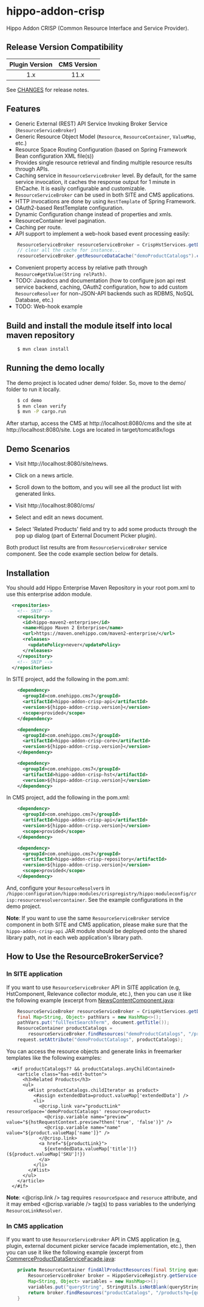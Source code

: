 # hippo-addon-crisp

Hippo Addon CRISP (Common Resource Interface and Service Provider).

## Release Version Compatibility

| Plugin Version | CMS Version  |
|:--------------:|:------------:|
| 1.x            | 11.x         |

See [CHANGES](CHANGES.md) for release notes.

## Features

- Generic External (REST) API Service Invoking Broker Service (```ResourceServiceBroker```)
- Generic Resource Object Model (```Resource```, ```ResourceContainer```, ```ValueMap```, etc.)
- Resource Space Routing Configuration (based on Spring Framework Bean configuration XML file(s))
- Provides single resource retrieval and finding multiple resource results through APIs.
- Caching service in ```ResourceServiceBroker``` level. By default, for the same service invocation, it caches
  the response output for 1 minute in EhCache. It is easily configurable and customizable.
- ```ResourceServiceBroker``` can be used in both SITE and CMS applications.
- HTTP invocations are done by using ```RestTemplate``` of Spring Framework.
- OAuth2-based RestTemplate configuration.
- Dynamic Configuration change instead of properties and xmls.
- ResourceContainer level pagination.
- Caching per route.
- API support to implement a web-hook based event processing easily:

```java
    ResourceServiceBroker resourceServiceBroker = CrispHstServices.getDefaultResourceServiceBroker();
    // clear all the cache for instance...
    resourceServiceBroker.getResourceDataCache("demoProductCatalogs").clear();
```

- Convenient property access by relative path through ```Resource#getValue(String relPath)```.
- TODO: Javadocs and documentation (how to configure json api rest service backend, caching, OAuth2 configuration, how to add custom ```ResourceResolver``` for non-JSON-API backends such as RDBMS, NoSQL Database, etc.)
- TODO: Web-hook example

## Build and install the module itself into local maven repository

```bash
    $ mvn clean install
```

## Running the demo locally

The demo project is located udner demo/ folder. So, move to the demo/ folder to run it locally.

```bash
    $ cd demo
    $ mvn clean verify
    $ mvn -P cargo.run
```

After startup, access the CMS at http://localhost:8080/cms and the site at http://localhost:8080/site.
Logs are located in target/tomcat8x/logs

## Demo Scenarios

- Visit http://localhost:8080/site/news.
- Click on a news article.
- Scroll down to the bottom, and you will see all the product list with generated links.

- Visit http://localhost:8080/cms/
- Select and edit an news document.
- Select 'Related Products' field and try to add some products through the pop up dialog (part of External Document Picker plugin).

Both product list results are from ```ResourceServiceBroker``` service component. See the code example section below for details.

## Installation

You should add Hippo Enterprise Maven Repository in your root pom.xml to use this enterprise addon module.

```xml
  <repositories>
    <!-- SNIP -->
    <repository>
      <id>hippo-maven2-enterprise</id>
      <name>Hippo Maven 2 Enterprise</name>
      <url>https://maven.onehippo.com/maven2-enterprise/</url>
      <releases>
        <updatePolicy>never</updatePolicy>
      </releases>
    </repository>
    <!-- SNIP -->
  </repositories>
```

In SITE project, add the following in the pom.xml:

```xml
    <dependency>
      <groupId>com.onehippo.cms7</groupId>
      <artifactId>hippo-addon-crisp-api</artifactId>
      <version>${hippo-addon-crisp.version}</version>
      <scope>provided</scope>
    </dependency>

    <dependency>
      <groupId>com.onehippo.cms7</groupId>
      <artifactId>hippo-addon-crisp-core</artifactId>
      <version>${hippo-addon-crisp.version}</version>
    </dependency>

    <dependency>
      <groupId>com.onehippo.cms7</groupId>
      <artifactId>hippo-addon-crisp-hst</artifactId>
      <version>${hippo-addon-crisp.version}</version>
    </dependency>
```

In CMS project, add the following in the pom.xml:

```xml
    <dependency>
      <groupId>com.onehippo.cms7</groupId>
      <artifactId>hippo-addon-crisp-api</artifactId>
      <version>${hippo-addon-crisp.version}</version>
      <scope>provided</scope>
    </dependency>

    <dependency>
      <groupId>com.onehippo.cms7</groupId>
      <artifactId>hippo-addon-crisp-repository</artifactId>
      <version>${hippo-addon-crisp.version}</version>
      <scope>provided</scope>
    </dependency>
```


And, configure your ```ResourceResolver```s in ```/hippo:configuration/hippo:modules/crispregistry/hippo:moduleconfig/crisp:resourceresolvercontainer```.
See the example configurations in the demo project.

**Note**: If you want to use the same ```ResourceServiceBroker``` service component in both SITE and CMS application,
please make sure that the ```hippo-addon-crisp-api``` JAR module should be deployed onto the shared library path, not in each web application's library path.

## How to Use the ResourceBrokerService?

### In SITE application

If you want to use ```ResourceServiceBroker``` API in SITE application (e.g, HstComponent, Relevance collector module, etc.),
then you can use it like the following example (excerpt from [NewsContentComponent.java](demo/site/src/main/java/org/onehippo/cms7/crisp/demo/components/NewsContentComponent.java):

```java
    ResourceServiceBroker resourceServiceBroker = CrispHstServices.getDefaultResourceServiceBroker();
    final Map<String, Object> pathVars = new HashMap<>();
    pathVars.put("fullTextSearchTerm", document.getTitle());
    ResourceContainer productCatalogs =
        resourceServiceBroker.findResources("demoProductCatalogs", "/products?q={fullTextSearchTerm}", pathVars);
    request.setAttribute("demoProductCatalogs", productCatalogs);
```

You can access the resource objects and generate links in freemarker templates like the following examples:

```
  <#if productCatalogs?? && productCatalogs.anyChildContained>
    <article class="has-edit-button">
      <h3>Related Products</h3>
      <ul>
        <#list productCatalogs.childIterator as product>
          <#assign extendedData=product.valueMap['extendedData'] />
          <li>
            <@crisp.link var="productLink" resourceSpace='demoProductCatalogs' resource=product>
              <@crisp.variable name="preview" value="${hstRequestContext.preview?then('true', 'false')}" />
              <@crisp.variable name="name" value="${product.valueMap['name']}" />
            </@crisp.link>
            <a href="${productLink}">
              ${extendedData.valueMap['title']!} (${product.valueMap['SKU']!})
            </a>
          </li>
        </#list>
      </ul>
    </article>
  </#if>
```

**Note**: <@crisp.link /> tag requires ```resourceSpace``` and ```resoruce``` attribute, and it may embed
<@crisp.variable /> tag(s) to pass variables to the underlying ```ResourceLinkResolver```.

### In CMS application

If you want to use ```ResourceServiceBroker``` API in CMS application (e.g, plugin, external document picker
service facade implementation, etc.), then you can use it like the following example
(excerpt from [CommerceProductDataServiceFacade.java](demo/cms/src/main/java/org/onehippo/cms7/crisp/demo/cms/plugin/CommerceProductDataServiceFacade.java):

```java
    private ResourceContainer findAllProductResources(final String queryString) {
        ResourceServiceBroker broker = HippoServiceRegistry.getService(ResourceServiceBroker.class);
        Map<String, Object> variables = new HashMap<>();
        variables.put("queryString", StringUtils.isNotBlank(queryString) ? queryString : "");
        return broker.findResources("productCatalogs", "/products?q={queryString}", variables);
    }
```
